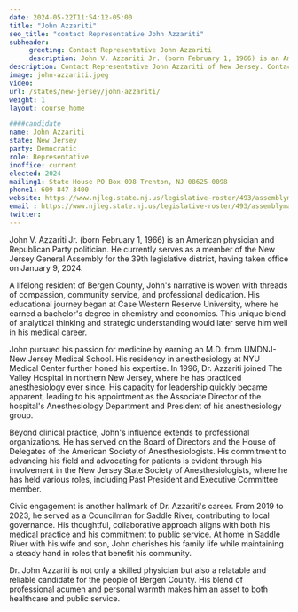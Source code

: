 ```yaml
---
date: 2024-05-22T11:54:12-05:00
title: "John Azzariti"
seo_title: "contact Representative John Azzariti"
subheader:
     greeting: Contact Representative John Azzariti
     description: John V. Azzariti Jr. (born February 1, 1966) is an American physician and Republican Party politician. He currently serves as a member of the New Jersey General Assembly for the 39th legislative district, having taken office on January 9, 2024.
description: Contact Representative John Azzariti of New Jersey. Contact information for John Azzariti includes email address, phone number, and mailing address.
image: john-azzariti.jpeg
video:
url: /states/new-jersey/john-azzariti/
weight: 1
layout: course_home

####candidate
name: John Azzariti
state: New Jersey
party: Democratic
role: Representative
inoffice: current
elected: 2024
mailing1: State House PO Box 098 Trenton, NJ 08625-0098
phone1: 609-847-3400
website: https://www.njleg.state.nj.us/legislative-roster/493/assemblyman-azzariti/
email : https://www.njleg.state.nj.us/legislative-roster/493/assemblyman-azzariti/
twitter: 
---
```

John V. Azzariti Jr. (born February 1, 1966) is an American physician and Republican Party politician. He currently serves as a member of the New Jersey General Assembly for the 39th legislative district, having taken office on January 9, 2024.

A lifelong resident of Bergen County, John's narrative is woven with threads of compassion, community service, and professional dedication. His educational journey began at Case Western Reserve University, where he earned a bachelor's degree in chemistry and economics. This unique blend of analytical thinking and strategic understanding would later serve him well in his medical career.

John pursued his passion for medicine by earning an M.D. from UMDNJ-New Jersey Medical School. His residency in anesthesiology at NYU Medical Center further honed his expertise. In 1996, Dr. Azzariti joined The Valley Hospital in northern New Jersey, where he has practiced anesthesiology ever since. His capacity for leadership quickly became apparent, leading to his appointment as the Associate Director of the hospital's Anesthesiology Department and President of his anesthesiology group.

Beyond clinical practice, John's influence extends to professional organizations. He has served on the Board of Directors and the House of Delegates of the American Society of Anesthesiologists. His commitment to advancing his field and advocating for patients is evident through his involvement in the New Jersey State Society of Anesthesiologists, where he has held various roles, including Past President and Executive Committee member.

Civic engagement is another hallmark of Dr. Azzariti's career. From 2019 to 2023, he served as a Councilman for Saddle River, contributing to local governance. His thoughtful, collaborative approach aligns with both his medical practice and his commitment to public service. At home in Saddle River with his wife and son, John cherishes his family life while maintaining a steady hand in roles that benefit his community.

Dr. John Azzariti is not only a skilled physician but also a relatable and reliable candidate for the people of Bergen County. His blend of professional acumen and personal warmth makes him an asset to both healthcare and public service.

